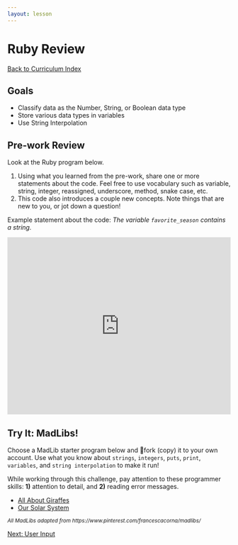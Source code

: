 ```yaml
---
layout: lesson
---
```


# Ruby Review

<a href="../">Back to Curriculum Index</a>

## Goals

- Classify data as the Number, String, or Boolean data type
- Store various data types in variables
- Use String Interpolation

## Pre-work Review

Look at the Ruby program below. 
1. Using what you learned from the pre-work, share one or more statements about the code. Feel free to use vocabulary such as variable, string, integer, reassigned, underscore, method, snake case, etc.
1. This code also introduces a couple new concepts. Note things that are new to you, or jot down a question!

Example statement about the code: _The variable `favorite_season` contains a string._

<iframe height="400px" width="100%" src="https://repl.it/@turingschool/Ruby-Review?lite=true" scrolling="no" frameborder="no" allowtransparency="true" allowfullscreen="true" sandbox="allow-forms allow-pointer-lock allow-popups allow-same-origin allow-scripts allow-modals"></iframe>

<div class="try-it-new">
  <h2>Try It: MadLibs!</h2>
  <p>Choose a MadLib starter program below and <span role="img" aria-label="fork and knife emoji">🍴</span>fork (copy) it to your own account. Use what you know about <code>strings</code>, <code>integers</code>, <code>puts</code>, <code>print</code>, <code>variables</code>, and <code>string interpolation</code> to make it run!</p>
  <p>While working through this challenge, pay attention to these programmer skills: <b>1)</b> attention to detail, and <b>2)</b> reading error messages.</p>
  <ul>
    <li><a href="https://repl.it/@turingschool/All-About-Giraffes" target="blank">All About Giraffes</a></li>
    <li><a href="https://repl.it/@turingschool/Our-Solar-System" target="blank">Our Solar System</a></li>
  </ul>
  <small><i>All MadLibs adapted from https://www.pinterest.com/francescacorna/madlibs/</i></small>
</div>

<a href="../user-input">Next: User Input</a>
